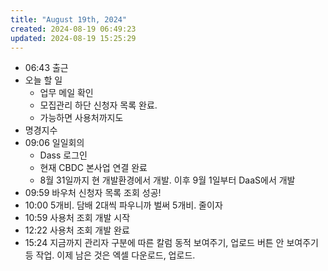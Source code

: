 ```yaml
---
title: "August 19th, 2024"
created: 2024-08-19 06:49:23
updated: 2024-08-19 15:25:29
---
```

  * 06:43 출근
  * 오늘 할 일
    * 업무 메일 확인
    * 모집관리 하단 신청자 목록 완료.
    * 가능하면 사용처까지도
  * 명경지수
  * 09:06 일일회의
    * Dass 로그인
    * 현재 CBDC 본사업 연결 완료
    * 8월 31일까지 현 개발환경에서 개발. 이후 9월 1일부터 DaaS에서 개발
  * 09:59 바우처 신청자 목록 조회 성공!
  * 10:00 5개비. 담배 2대씩 파우니까 벌써 5개비. 줄이자
  * 10:59 사용처 조회 개발 시작
  * 12:22 사용처 조회 개발 완료
  * 15:24 지금까지 관리자 구분에 따른 칼럼 동적 보여주기, 업로드 버튼 안 보여주기 등 작업. 이제 남은 것은 엑셀 다운로드, 업로드.